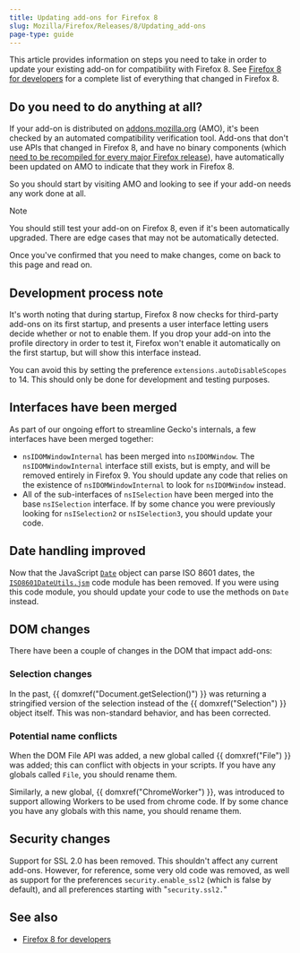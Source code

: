 ```yaml
---
title: Updating add-ons for Firefox 8
slug: Mozilla/Firefox/Releases/8/Updating_add-ons
page-type: guide
---
```




This article provides information on steps you need to take in order to update your existing add-on for compatibility with Firefox 8. See [Firefox 8 for developers](/Mozilla/Firefox/Releases/8) for a complete list of everything that changed in Firefox 8.

## Do you need to do anything at all?

If your add-on is distributed on [addons.mozilla.org](https://addons.mozilla.org/en-US/firefox/) (AMO), it's been checked by an automated compatibility verification tool. Add-ons that don't use APIs that changed in Firefox 8, and have no binary components (which [need to be recompiled for every major Firefox release](/Mozilla/Developer_guide/Interface_Compatibility#binary_interfaces)), have automatically been updated on AMO to indicate that they work in Firefox 8.

So you should start by visiting AMO and looking to see if your add-on needs any work done at all.

> [!NOTE]
> You should still test your add-on on Firefox 8, even if it's been automatically upgraded. There are edge cases that may not be automatically detected.

Once you've confirmed that you need to make changes, come on back to this page and read on.

## Development process note

It's worth noting that during startup, Firefox 8 now checks for third-party add-ons on its first startup, and presents a user interface letting users decide whether or not to enable them. If you drop your add-on into the profile directory in order to test it, Firefox won't enable it automatically on the first startup, but will show this interface instead.

You can avoid this by setting the preference `extensions.autoDisableScopes` to 14. This should only be done for development and testing purposes.

## Interfaces have been merged

As part of our ongoing effort to streamline Gecko's internals, a few interfaces have been merged together:

- `nsIDOMWindowInternal` has been merged into `nsIDOMWindow`. The `nsIDOMWindowInternal` interface still exists, but is empty, and will be removed entirely in Firefox 9. You should update any code that relies on the existence of `nsIDOMWindowInternal` to look for `nsIDOMWindow` instead.
- All of the sub-interfaces of `nsISelection` have been merged into the base `nsISelection` interface. If by some chance you were previously looking for `nsISelection2` or `nsISelection3`, you should update your code.

## Date handling improved

Now that the JavaScript [`Date`](/Web/JavaScript/Reference/Global_Objects/Date) object can parse ISO 8601 dates, the [`ISO8601DateUtils.jsm`](/JavaScript_code_modules/ISO8601DateUtils.jsm) code module has been removed. If you were using this code module, you should update your code to use the methods on `Date` instead.

## DOM changes

There have been a couple of changes in the DOM that impact add-ons:

### Selection changes

In the past, {{ domxref("Document.getSelection()") }} was returning a stringified version of the selection instead of the {{ domxref("Selection") }} object itself. This was non-standard behavior, and has been corrected.

### Potential name conflicts

When the DOM File API was added, a new global called {{ domxref("File") }} was added; this can conflict with objects in your scripts. If you have any globals called `File`, you should rename them.

Similarly, a new global, {{ domxref("ChromeWorker") }}, was introduced to support allowing Workers to be used from chrome code. If by some chance you have any globals with this name, you should rename them.

## Security changes

Support for SSL 2.0 has been removed. This shouldn't affect any current add-ons. However, for reference, some very old code was removed, as well as support for the preferences `security.enable_ssl2` (which is false by default), and all preferences starting with "`security.ssl2.`"

## See also

- [Firefox 8 for developers](/Mozilla/Firefox/Releases/8)

